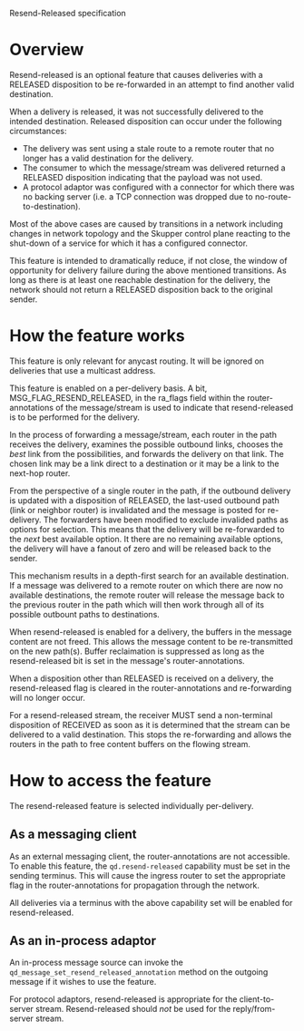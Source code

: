 <!-- Licensed to the Apache Software Foundation (ASF) under one -->
<!-- or more contributor license agreements.  See the NOTICE file -->
<!-- distributed with this work for additional information -->
<!-- regarding copyright ownership.  The ASF licenses this file -->
<!-- to you under the Apache License, Version 2.0 (the -->
<!-- "License"); you may not use this file except in compliance -->
<!-- with the License.  You may obtain a copy of the License at -->

<!--   http://www.apache.org/licenses/LICENSE-2.0 -->

<!-- Unless required by applicable law or agreed to in writing, -->
<!-- software distributed under the License is distributed on an -->
<!-- "AS IS" BASIS, WITHOUT WARRANTIES OR CONDITIONS OF ANY -->
<!-- KIND, either express or implied.  See the License for the -->
<!-- specific language governing permissions and limitations -->
<!-- under the License. -->

Resend-Released specification

# Overview

Resend-released is an optional feature that causes deliveries with a RELEASED disposition to be re-forwarded in an attempt to find another valid destination.

When a delivery is released, it was not successfully delivered to the intended destination.  Released disposition can occur under the following circumstances:

* The delivery was sent using a stale route to a remote router that no longer has a valid destination for the delivery.
* The consumer to which the message/stream was delivered returned a RELEASED disposition indicating that the payload was not used.
* A protocol adaptor was configured with a connector for which there was no backing server (i.e. a TCP connection was dropped due to no-route-to-destination).

Most of the above cases are caused by transitions in a network including changes in network topology and the Skupper control plane reacting to the shut-down of a service for which it has a configured connector.

This feature is intended to dramatically reduce, if not close, the window of opportunity for delivery failure during the above mentioned transitions.  As long as there is at least one reachable destination for the delivery, the network should not return a RELEASED disposition back to the original sender.

# How the feature works

This feature is only relevant for anycast routing.  It will be ignored on deliveries that use a multicast address.

This feature is enabled on a per-delivery basis.  A bit, MSG_FLAG_RESEND_RELEASED, in the ra_flags field within the router-annotations of the message/stream is used to indicate that resend-released is to be performed for the delivery.

In the process of forwarding a message/stream, each router in the path receives the delivery, examines the possible outbound links, chooses the _best_ link from the possibilities, and forwards the delivery on that link.  The chosen link may be a link direct to a destination or it may be a link to the next-hop router.

From the perspective of a single router in the path, if the outbound delivery is updated with a disposition of RELEASED, the last-used outbound path (link or neighbor router) is invalidated and the message is posted for re-delivery.  The forwarders have been modified to exclude invalided paths as options for selection.  This means that the delivery will be re-forwarded to the _next_ best available option.  It there are no remaining available options, the delivery will have a fanout of zero and will be released back to the sender.

This mechanism results in a depth-first search for an available destination.  If a message was delivered to a remote router on which there are now no available destinations, the remote router will release the message back to the previous router in the path which will then work through all of its possible outbount paths to destinations.

When resend-released is enabled for a delivery, the buffers in the message content are not freed.  This allows the message content to be re-transmitted on the new path(s).  Buffer reclaimation is suppressed as long as the resend-released bit is set in the message's router-annotations.

When a disposition other than RELEASED is received on a delivery, the resend-released flag is cleared in the router-annotations and re-forwarding will no longer occur.

For a resend-released stream, the receiver MUST send a non-terminal disposition of RECEIVED as soon as it is determined that the stream can be delivered to a valid destination.  This stops the re-forwarding and allows the routers in the path to free content buffers on the flowing stream.

# How to access the feature

The resend-released feature is selected individually per-delivery.

## As a messaging client

As an external messaging client, the router-annotations are not accessible.  To enable this feature, the `qd.resend-released` capability must be set in the sending terminus.  This will cause the ingress router to set the appropriate flag in the router-annotations for propagation through the network.

All deliveries via a terminus with the above capability set will be enabled for resend-released.

## As an in-process adaptor

An in-process message source can invoke the `qd_message_set_resend_released_annotation` method on the outgoing message if it wishes to use the feature.

For protocol adaptors, resend-released is appropriate for the client-to-server stream.  Resend-released should _not_ be used for the reply/from-server stream.